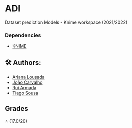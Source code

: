 # ADI

Dataset prediction Models - Knime workspace (2021/2022)

### Dependencies

 * [KNIME](https://www.knime.com/downloads)


## 🛠 Authors:
* [Ariana Lousada](https://github.com/arbl42)
* [João Carvalho](https://github.com/joaoca93166)
* [Rui Armada](https://github.com/RuiArmada)
* [Tiago Sousa](https://github.com/Existency)

## Grades
⭐ (17.0/20)
